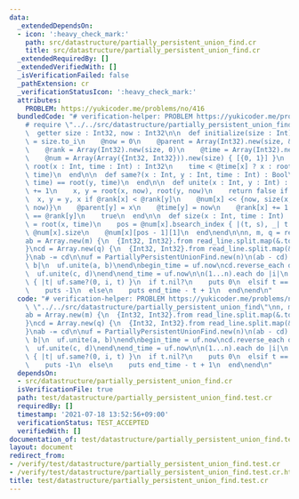 ```yaml
---
data:
  _extendedDependsOn:
  - icon: ':heavy_check_mark:'
    path: src/datastructure/partially_persistent_union_find.cr
    title: src/datastructure/partially_persistent_union_find.cr
  _extendedRequiredBy: []
  _extendedVerifiedWith: []
  _isVerificationFailed: false
  _pathExtension: cr
  _verificationStatusIcon: ':heavy_check_mark:'
  attributes:
    PROBLEM: https://yukicoder.me/problems/no/416
  bundledCode: "# verification-helper: PROBLEM https://yukicoder.me/problems/no/416\n\
    # require \"../../src/datastructure/partially_persistent_union_find\"\nclass PartiallyPersistentUnionFind\n\
    \  getter size : Int32, now : Int32\n\n  def initialize(size : Int)\n    @size\
    \ = size.to_i\n    @now = 0\n    @parent = Array(Int32).new(size, &.itself)\n\
    \    @rank = Array(Int32).new(size, 0)\n    @time = Array(Int32).new(size, Int32::MAX)\n\
    \    @num = Array(Array({Int32, Int32})).new(size) { [{0, 1}] }\n  end\n\n  def\
    \ root(x : Int, time : Int) : Int32\n    time < @time[x] ? x : root(@parent[x],\
    \ time)\n  end\n\n  def same?(x : Int, y : Int, time : Int) : Bool\n    root(x,\
    \ time) == root(y, time)\n  end\n\n  def unite(x : Int, y : Int) : Bool\n    @now\
    \ += 1\n    x, y = root(x, now), root(y, now)\n    return false if x == y\n  \
    \  x, y = y, x if @rank[x] < @rank[y]\n    @num[x] << {now, size(x, now) + size(y,\
    \ now)}\n    @parent[y] = x\n    @time[y] = now\n    @rank[x] += 1 if @rank[x]\
    \ == @rank[y]\n    true\n  end\n\n  def size(x : Int, time : Int) : Int\n    x\
    \ = root(x, time)\n    pos = @num[x].bsearch_index { |(t, s), _| t > time } ||\
    \ @num[x].size\n    @num[x][pos - 1][1]\n  end\nend\n\nn, m, q = read_line.split.map(&.to_i)\n\
    ab = Array.new(m) {\n  {Int32, Int32}.from read_line.split.map(&.to_i.pred)\n\
    }\ncd = Array.new(q) {\n  {Int32, Int32}.from read_line.split.map(&.to_i.pred)\n\
    }\nab -= cd\n\nuf = PartiallyPersistentUnionFind.new(n)\n(ab - cd).each do |a,\
    \ b|\n  uf.unite(a, b)\nend\nbegin_time = uf.now\ncd.reverse_each do |c, d|\n\
    \  uf.unite(c, d)\nend\nend_time = uf.now\n\n(1...n).each do |i|\n  t = (begin_time..end_time).bsearch\
    \ { |t| uf.same?(0, i, t) }\n  if t.nil?\n    puts 0\n  elsif t == begin_time\n\
    \    puts -1\n  else\n    puts end_time - t + 1\n  end\nend\n"
  code: "# verification-helper: PROBLEM https://yukicoder.me/problems/no/416\nrequire\
    \ \"../../src/datastructure/partially_persistent_union_find\"\nn, m, q = read_line.split.map(&.to_i)\n\
    ab = Array.new(m) {\n  {Int32, Int32}.from read_line.split.map(&.to_i.pred)\n\
    }\ncd = Array.new(q) {\n  {Int32, Int32}.from read_line.split.map(&.to_i.pred)\n\
    }\nab -= cd\n\nuf = PartiallyPersistentUnionFind.new(n)\n(ab - cd).each do |a,\
    \ b|\n  uf.unite(a, b)\nend\nbegin_time = uf.now\ncd.reverse_each do |c, d|\n\
    \  uf.unite(c, d)\nend\nend_time = uf.now\n\n(1...n).each do |i|\n  t = (begin_time..end_time).bsearch\
    \ { |t| uf.same?(0, i, t) }\n  if t.nil?\n    puts 0\n  elsif t == begin_time\n\
    \    puts -1\n  else\n    puts end_time - t + 1\n  end\nend\n"
  dependsOn:
  - src/datastructure/partially_persistent_union_find.cr
  isVerificationFile: true
  path: test/datastructure/partially_persistent_union_find.test.cr
  requiredBy: []
  timestamp: '2021-07-18 13:52:56+09:00'
  verificationStatus: TEST_ACCEPTED
  verifiedWith: []
documentation_of: test/datastructure/partially_persistent_union_find.test.cr
layout: document
redirect_from:
- /verify/test/datastructure/partially_persistent_union_find.test.cr
- /verify/test/datastructure/partially_persistent_union_find.test.cr.html
title: test/datastructure/partially_persistent_union_find.test.cr
---
```

